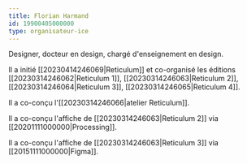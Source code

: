 ```yaml
---
title: Florian Harmand
id: 19900405000000
type: organisateur-ice
---
```

Designer, docteur en design, chargé d'enseignement en design.

Il a initié [[20230414246069|Reticulum]] et co-organisé les éditions [[20230314246062|Reticulum 1]], [[20230314246063|Reticulum 2]], [[20230314246064|Reticulum 3]], [[20230314246065|Reticulum 4]].

Il a co-conçu l'[[20230314246066|atelier Reticulum]].

Il a co-conçu l'affiche de [[20230314246063|Reticulum 2]] via [[20201111000000|Processing]].

Il a co-conçu l'affiche de [[20230314246063|Reticulum 3]] via [[20151111000000|Figma]].